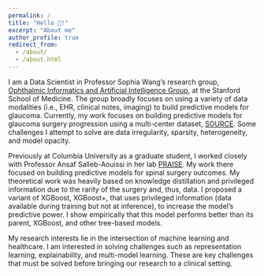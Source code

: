 ```yaml
---
permalink: /
title: "Hello 👋!"
excerpt: "About me"
author_profile: true
redirect_from: 
  - /about/
  - /about.html
---
```


I am a Data Scientist in Professor Sophia Wang’s research group, [Ophthalmic Informatics and Artificial Intelligence Group](https://optima.sites.stanford.edu), at the Stanford School of Medicine. The group broadly focuses on using a variety of data modalities (i.e., EHR, clinical notes, imaging) to build predictive models for glaucoma. Currently, my work focuses on building predictive models for glaucoma surgery progression using a multi-center dataset, [SOURCE](https://www.sourcecollaborative.org/). Some challenges I attempt to solve are data irregularity, sparsity, heterogeneity, and model opacity. 

Previously at Columbia University as a graduate student, I worked closely with Professor Ansaf Salleb-Aouissi in her lab [PRAISE](http://www.cs.columbia.edu/~ansaf/praise/index.html). My work there focused on building predictive models for spinal surgery outcomes. My theoretical work was heavily based on knowledge distillation and privileged information due to the rarity of the surgery and, thus, data. I proposed a variant of XGBoost, XGBoost+, that uses privileged information (data available during training but not at inference), to increase the model’s predictive power. I show empirically that this model performs better than its parent, XGBoost, and other tree-based models.

My research interests lie in the intersection of machine learning and healthcare. I am interested in solving challenges such as representation learning, explainability, and multi-model learning. These are key challenges that must be solved before bringing our research to a clinical setting. 